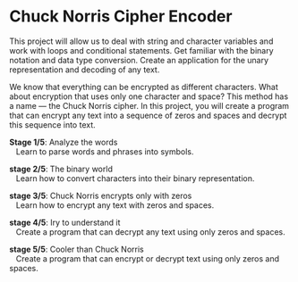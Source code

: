 # Chuck Norris Cipher Encoder
This project will allow us to deal with string and character variables and work with loops and conditional statements. Get familiar with the binary notation and data type conversion. Create an application for the unary representation and decoding of any text.

We know that everything can be encrypted as different characters. What about encryption that uses only one character and space? This method has a name — the Chuck Norris cipher. In this project, you will create a program that can encrypt any text into a sequence of zeros and spaces and decrypt this sequence into text.

<b>Stage 1/5</b>: Analyze the words<br>
&nbsp;&nbsp;&nbsp;Learn to parse words and phrases into symbols.

<b>stage 2/5</b>: The binary world<br>
&nbsp;&nbsp;&nbsp;Learn how to convert characters into their binary representation.

<b>stage 3/5</b>: Chuck Norris encrypts only with zeros<br>
&nbsp;&nbsp;&nbsp;Learn how to encrypt any text with zeros and spaces.

<b>stage 4/5</b>: Iry to understand it<br>
&nbsp;&nbsp;&nbsp;Create a program that can decrypt any text using only zeros and spaces.

<b>stage 5/5</b>: Cooler than Chuck Norris<br>
&nbsp;&nbsp;&nbsp;Create a program that can encrypt or decrypt text using only zeros and spaces.
